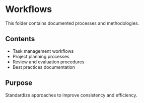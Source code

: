 # Workflows

This folder contains documented processes and methodologies.

## Contents
- Task management workflows
- Project planning processes
- Review and evaluation procedures
- Best practices documentation

## Purpose
Standardize approaches to improve consistency and efficiency.
